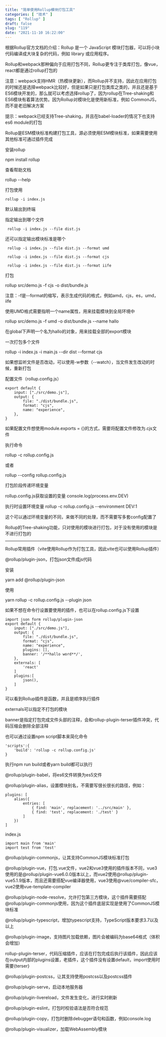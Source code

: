 ```yaml
---
title: "简单使用Rollup模块打包工具"
categories: [ "技术" ]
tags: [ "Rollup" ]
draft: false
slug: "119"
date: "2021-11-10 16:22:00"
---
```


根据Rollup官方文档的介绍：Rollup 是一个 JavaScript 模块打包器，可以将小块代码编译成大块复杂的代码，例如 library 或应用程序。

Rollup和webpack那种偏向于应用打包不同，Rollup更专注于类库打包，像vue，react都是通过rollup打包的

注意：webpack支持HMR（热模块更新），而Rollup并不支持，因此在应用打包的时候还是选择webpack比较好，但是如果只是打包类库之类的，并且还是基于ES6模块开发的，那么就可以考虑选择rollup了，因为rollup在Tree-shaking和ES6模块有着算法优势。因为Rollup对模块化是使用新标准，例如 CommonJS，而不是老旧解决方案

提示：webpack已经支持Tree-shaking，并且在babel-loader的情况下也支持es6 module的打包

Rollup是ESM模块标准构建打包工具，源必须使用ESM模块标准，如果需要使用其他标准可通过插件完成

安装rollup

npm install rollup

查看帮助文档

rollup --help

打包使用

    rollup -i index.js

默认输出到终端

指定输出到哪个文件

     rollup -i index.js --file dist.js

还可以指定输出模块标准是哪个

     rollup -i index.js --file dist.js --format umd

     rollup -i index.js --file dist.js --format cjs

     rollup -i index.js --file dist.js --format iife


打包

rollup src/demo.js -f cjs -o dist/bundle.js

注意：-f是--format的缩写，表示生成代码的格式，例如amd，cjs，es，umd，iife

使用UMD格式需要指明一个name属性，用来挂载模块到全局环境中

rollup src/demo.js -f umd -o dist/bundle.js --name hallo

在global下声明一个名为hallo的对象，用来挂载全部的export模块

一次打包多个文件

rollup -i index.js -i main.js --dir dist --format cjs

如果想监听文件是否改动，可以使用-w参数（--watch），当文件发生改动的时候，重新打包



配置文件（rollup.config.js）

    export default {
        input: ["./src/demo.js"],
        output: {
            file: "./dist/bundle.js",
            format: "cjs",
            name: "experience",
        },
    }

如果配置文件想使用module.exports = {}的方式，需要将配置文件修改为.cjs文件

执行命令

rollup -c rollup.config.js

或者

rollup --config rollup.config.js


打包阶段传递环境变量

rollup.config.js获取设置的变量
console.log(process.env.DEV)

执行时设置环境变量
rollup -c rollup.config.js --environment DEV:1

这个可以通过环境变量的不同，来做不同的处理，而不需要写多套config配置了


Rollup的Tree-shaking功能，只对使用的模块进行打包，对于没有使用的模块是不进行打包的



---



Rollup常用插件（vite使用Rollup作为打包工具，因此vite也可以使用Rollup插件）

@rollup/plugin-json，打包json文件成js代码

安装

yarn add @rollup/plugin-json

使用

yarn rollup -c rollup.config.js --plugin json

如果不想在命令行设置要使用的插件，也可以在rollup.config.js下设置

    import json form rollup/plugin-json
    export default {
        input: ["./src/demo.js"],
        output: {
            file: "./dist/bundle.js",
            format: "cjs",
            name: "experience",
            plugins: [],
            banner: '/**hallo word**/',
        },
        externals: [
            'react'
        ]
        plugins:[
            json(),
        ]
    }

可以看到Rollup插件是函数，并且是顺序执行插件

externals可以指定不打包的模块

banner是指定打包完成文件头部的注释，会和rollup-plugin-terser插件冲突，代码压缩会删除全部注释

也可以通过设置npm script脚本来简化命令

    'scripts':{
        'build': 'rollup -c rollup.config.js'
    }

执行npm run build或者yarn build都可以执行


@rollup/plugin-babel，将es6文件转换为es5文件

@rollup/plugin-alias，设置模块别名，不需要写很长很长的路径，例如：

    plugins: [
        alias({
            entries: [
                { find: 'main', replacement: '../src/main' },
                { find: 'test', replacement: './test' }
            ]
        })
    ]

index.js

    import main from 'main'
    import test from 'test'


@rollup/plugin-commonjs，让其支持CommonJS模块标准打包

@rollup/plugin-vue，打包.vue文件，vue2和vue3使用的插件版本不同，vue3使用的是@rollup/plugin-vue6.0.0版本以上，而vue2使用@rollup/plugin-vue5.1.9版本，而且还需要搭配vue编译器使用，vue3使用@vue/compiler-sfc，vue2使用vue-template-compiler

@rollup/plugin-node-resolve，允许打包第三方模块，这个插件需要搭配@rollup/plugin-commonjs使用，因为这个插件底层实现是使用了CommonJS模块标准



@rollup/plugin-typescript，增加typescript支持，TypeScript版本要求3.7以及以上

@rollup/plugin-image，支持图片加载依赖，图片会被编码为base64格式（体积会增加）

rollup-plugin-terser，代码压缩插件，应该在打包完成后执行该插件，因此应该在output内部的plugins设置，老插件，这个插件没有设置default，import使用时需要{terser}

@rollup/plugin-postcss，让其支持使用postcss以及postcss插件

@rollup/plugin-serve，启动本地服务器

@rollup/plugin-livereload，文件发生变化，进行实时刷新

@rollup/plugin-eslint，打包时校验语法是否符合规范

@rollup/plugin-copy，打包时删除debugger语句和函数，例如console.log

@rollup/plugin-visualizer，加载WebAssembly模块